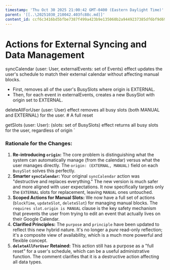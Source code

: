 ```yaml
---
timestamp: 'Thu Oct 30 2025 21:00:42 GMT-0400 (Eastern Daylight Time)'
parent: '[[..\20251030_210042.403fc88c.md]]'
content_id: ccf6c3416bd5bfbe7387f499a423b9e135060b2a9449237385df6bf9d69ca43f
---
```


# Actions for External Syncing and Data Management

syncCalendar (user: User, externalEvents: set of Events)
effect updates the user's schedule to match their external calendar without affecting manual blocks.

* First, removes all of the user's BusySlots where origin is EXTERNAL.
* Then, for each event in externalEvents, creates a new BusySlot with origin set to EXTERNAL.

deleteAllForUser (user: User)
effect removes all busy slots (both MANUAL and EXTERNAL) for the user. # A full reset

getSlots (user: User): (slots: set of BusySlots)
effect returns all busy slots for the user, regardless of origin
\`

### Rationale for the Changes:

1. **Re-introducing `origin`:** The core problem is distinguishing what the system can automatically manage (from the calendar) versus what the user manages directly. The `origin: (EXTERNAL, MANUAL)` field on each `BusySlot` solves this perfectly.
2. **Smarter `syncCalendar`:** Your original `syncCalendar` action was "destructive and replaces everything." The new version is much safer and more aligned with user expectations. It now specifically targets only the `EXTERNAL` slots for replacement, leaving `MANUAL` ones untouched.
3. **Scoped Actions for Manual Slots:** We now have a full set of actions (`blockTime`, `updateSlot`, `deleteSlot`) for managing manual blocks. The `requires slot.origin is MANUAL` clause is the key safety mechanism that prevents the user from trying to edit an event that actually lives on their Google Calendar.
4. **Clarified Principles:** The `purpose` and `principle` have been updated to reflect this new hybrid nature. It's no longer a *pure* read-only reflection; it's a composite view of availability, which is a much more powerful and flexible concept.
5. **`deleteAllForUser` Retained:** This action still has a purpose as a "full reset" for a user's schedule, which can be a useful administrative function. The comment clarifies that it is a destructive action affecting all data types.
